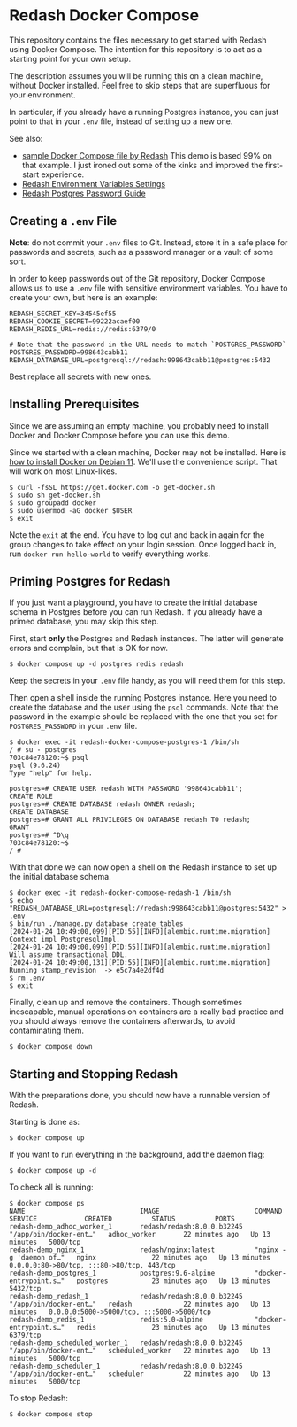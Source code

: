 # Redash Docker Compose

This repository contains the files necessary to get started with Redash using
Docker Compose. The intention for this repository is to act as a starting
point for your own setup. 

The description assumes you will be running this on a clean machine, without
Docker installed. Feel free to skip steps that are superfluous for your
environment.

In particular, if you already have a running Postgres instance, you can just
point to that in your `.env` file, instead of setting up a new one.

See also:

* [sample Docker Compose file by Redash](https://github.com/getredash/setup/blob/master/data/docker-compose.yml)
  This demo is based 99% on that example. I just ironed out some of the kinks
  and improved the first-start experience.
* [Redash Environment Variables Settings](https://redash.io/help/open-source/admin-guide/env-vars-settings)
* [Redash Postgres Password Guide](https://www.restack.io/docs/redash-knowledge-redash-postgres-password-guide)

## Creating a `.env` File

**Note**: do not commit your `.env` files to Git. Instead, store it in a safe
place for passwords and secrets, such as a password manager or a vault of some
sort.

In order to keep passwords out of the Git repository, Docker Compose allows us
to use a `.env` file with sensitive environment variables. You have to create
your own, but here is an example:

```shell
REDASH_SECRET_KEY=34545ef55
REDASH_COOKIE_SECRET=99222acaef00
REDASH_REDIS_URL=redis://redis:6379/0

# Note that the password in the URL needs to match `POSTGRES_PASSWORD`
POSTGRES_PASSWORD=998643cabb11
REDASH_DATABASE_URL=postgresql://redash:998643cabb11@postgres:5432
```

Best replace all secrets with new ones.

## Installing Prerequisites

Since we are assuming an empty machine, you probably need to install Docker and
Docker Compose before you can use this demo.

Since we started with a clean machine, Docker may not be installed. Here is
[how to install Docker on Debian 11](https://docs.docker.com/engine/install/debian/).
We'll use the convenience script. That will work on most Linux-likes.

```shell
$ curl -fsSL https://get.docker.com -o get-docker.sh
$ sudo sh get-docker.sh
$ sudo groupadd docker
$ sudo usermod -aG docker $USER
$ exit
```

Note the `exit` at the end. You have to log out and back in again for the group
changes to take effect on your login session. Once logged back in, run
`docker run hello-world` to verify everything works.

## Priming Postgres for Redash

If you just want a playground, you have to create the initial database schema in
Postgres before you can run Redash. If you already have a primed database, you
may skip this step.

First, start **only** the Postgres and Redash instances. The latter will
generate errors and complain, but that is OK for now.

```shell
$ docker compose up -d postgres redis redash
```

Keep the secrets in your `.env` file handy, as you will need them for this step.

Then open a shell inside the running Postgres instance. Here you need to create
the database and the user using the `psql` commands. Note that the password in
the example should be replaced with the one that you set for `POSTGRES_PASSWORD`
in your `.env` file.

```shell
$ docker exec -it redash-docker-compose-postgres-1 /bin/sh
/ # su - postgres
703c84e78120:~$ psql
psql (9.6.24)
Type "help" for help.

postgres=# CREATE USER redash WITH PASSWORD '998643cabb11';
CREATE ROLE
postgres=# CREATE DATABASE redash OWNER redash;
CREATE DATABASE
postgres=# GRANT ALL PRIVILEGES ON DATABASE redash TO redash;
GRANT
postgres=# ^D\q
703c84e78120:~$
/ #
```

With that done we can now open a shell on the Redash instance to set up the initial database schema.

```shell
$ docker exec -it redash-docker-compose-redash-1 /bin/sh
$ echo "REDASH_DATABASE_URL=postgresql://redash:998643cabb11@postgres:5432" > .env
$ bin/run ./manage.py database create_tables
[2024-01-24 10:49:00,099][PID:55][INFO][alembic.runtime.migration] Context impl PostgresqlImpl.
[2024-01-24 10:49:00,099][PID:55][INFO][alembic.runtime.migration] Will assume transactional DDL.
[2024-01-24 10:49:00,131][PID:55][INFO][alembic.runtime.migration] Running stamp_revision  -> e5c7a4e2df4d
$ rm .env
$ exit
```

Finally, clean up and remove the containers. Though sometimes inescapable,
manual operations on containers are a really bad practice and you should always
remove the containers afterwards, to avoid contaminating them.

```shell
$ docker compose down
```

## Starting and Stopping Redash

With the preparations done, you should now have a runnable version of Redash.

Starting is done as:

```shell
$ docker compose up
```

If you want to run everything in the background, add the daemon flag:

```shell
$ docker compose up -d
```

To check all is running:

```shell
$ docker compose ps
NAME                             IMAGE                        COMMAND                  SERVICE            CREATED          STATUS          PORTS
redash-demo_adhoc_worker_1       redash/redash:8.0.0.b32245   "/app/bin/docker-ent…"   adhoc_worker       22 minutes ago   Up 13 minutes   5000/tcp
redash-demo_nginx_1              redash/nginx:latest          "nginx -g 'daemon of…"   nginx              22 minutes ago   Up 13 minutes   0.0.0.0:80->80/tcp, :::80->80/tcp, 443/tcp
redash-demo_postgres_1           postgres:9.6-alpine          "docker-entrypoint.s…"   postgres           23 minutes ago   Up 13 minutes   5432/tcp
redash-demo_redash_1             redash/redash:8.0.0.b32245   "/app/bin/docker-ent…"   redash             22 minutes ago   Up 13 minutes   0.0.0.0:5000->5000/tcp, :::5000->5000/tcp
redash-demo_redis_1              redis:5.0-alpine             "docker-entrypoint.s…"   redis              23 minutes ago   Up 13 minutes   6379/tcp
redash-demo_scheduled_worker_1   redash/redash:8.0.0.b32245   "/app/bin/docker-ent…"   scheduled_worker   22 minutes ago   Up 13 minutes   5000/tcp
redash-demo_scheduler_1          redash/redash:8.0.0.b32245   "/app/bin/docker-ent…"   scheduler          22 minutes ago   Up 13 minutes   5000/tcp
```

To stop Redash:

```shell
$ docker compose stop
```

